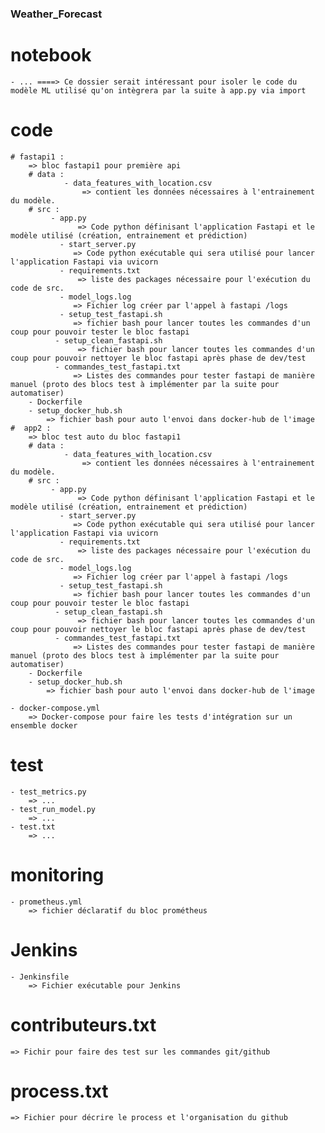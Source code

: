 ### Weather_Forecast

# notebook
    - ... ====> Ce dossier serait intéressant pour isoler le code du modèle ML utilisé qu'on intègrera par la suite à app.py via import

# code
    # fastapi1 :
        => bloc fastapi1 pour première api
        # data :
                - data_features_with_location.csv
                    => contient les données nécessaires à l'entrainement du modèle.
        # src :  
             - app.py 
                   => Code python définisant l'application Fastapi et le modèle utilisé (création, entrainement et prédiction)
               - start_server.py
                  => Code python exécutable qui sera utilisé pour lancer l'application Fastapi via uvicorn
               - requirements.txt
                   => liste des packages nécessaire pour l'exécution du code de src.
               - model_logs.log
                  => Fichier log créer par l'appel à fastapi /logs
               - setup_test_fastapi.sh
                  => fichier bash pour lancer toutes les commandes d'un coup pour pouvoir tester le bloc fastapi
              - setup_clean_fastapi.sh
                   => fichier bash pour lancer toutes les commandes d'un coup pour pouvoir nettoyer le bloc fastapi après phase de dev/test
              - commandes_test_fastapi.txt
                  => Listes des commandes pour tester fastapi de manière manuel (proto des blocs test à implémenter par la suite pour automatiser)
        - Dockerfile
        - setup_docker_hub.sh
            => fichier bash pour auto l'envoi dans docker-hub de l'image
    #  app2 :
        => bloc test auto du bloc fastapi1
        # data :
                - data_features_with_location.csv
                    => contient les données nécessaires à l'entrainement du modèle.
        # src :  
             - app.py 
                   => Code python définisant l'application Fastapi et le modèle utilisé (création, entrainement et prédiction)
               - start_server.py
                  => Code python exécutable qui sera utilisé pour lancer l'application Fastapi via uvicorn
               - requirements.txt
                   => liste des packages nécessaire pour l'exécution du code de src.
               - model_logs.log
                  => Fichier log créer par l'appel à fastapi /logs
               - setup_test_fastapi.sh
                  => fichier bash pour lancer toutes les commandes d'un coup pour pouvoir tester le bloc fastapi
              - setup_clean_fastapi.sh
                   => fichier bash pour lancer toutes les commandes d'un coup pour pouvoir nettoyer le bloc fastapi après phase de dev/test
              - commandes_test_fastapi.txt
                  => Listes des commandes pour tester fastapi de manière manuel (proto des blocs test à implémenter par la suite pour automatiser)
        - Dockerfile
        - setup_docker_hub.sh
            => fichier bash pour auto l'envoi dans docker-hub de l'image
            
    - docker-compose.yml
        => Docker-compose pour faire les tests d'intégration sur un ensemble docker

# test
    - test_metrics.py
        => ...
    - test_run_model.py
        => ...
    - test.txt
        => ...

# monitoring
    - prometheus.yml
        => fichier déclaratif du bloc prométheus

# Jenkins
    - Jenkinsfile
        => Fichier exécutable pour Jenkins
        
# contributeurs.txt
    => Fichir pour faire des test sur les commandes git/github

# process.txt
    => Fichier pour décrire le process et l'organisation du github